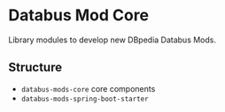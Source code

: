 # Databus Mod Core

Library modules to develop new DBpedia Databus Mods.

## Structure

* `databus-mods-core` core components
* `databus-mods-spring-boot-starter`